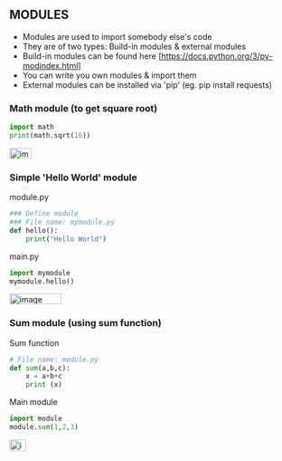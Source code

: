 ## MODULES
- Modules are used to import somebody else's code
- They are of two types: Build-in modules & external modules
- Build-in modules can be found here [https://docs.python.org/3/py-modindex.html]
- You can write you own modules & import them
- External modules can be installed via 'pip' (eg. pip install requests)

### Math module (to get square root)
```py
import math
print(math.sqrt(16))
```
<img width="39" height="19" alt="image" src="https://github.com/user-attachments/assets/6d4225f4-e2ec-45a0-8eea-3d85bb4d053e" />

### Simple 'Hello World' module
module.py
```py
### Define module
### File name: mymodule.py
def hello():
    print("Hello World")
```
main.py
```py
import mymodule
mymodule.hello()
```
<img width="92" height="19" alt="image" src="https://github.com/user-attachments/assets/d184966d-5ec3-4d2b-a966-15e5e51e06ec" />

### Sum module (using sum function)
Sum function
```py
# File name: module.py
def sum(a,b,c):
    x = a+b+c
    print (x)
```
Main module
```py
import module
module.sum(1,2,3)
```
<img width="29" height="21" alt="image" src="https://github.com/user-attachments/assets/ad715f53-300c-4367-9810-c118af76f6c7" />
